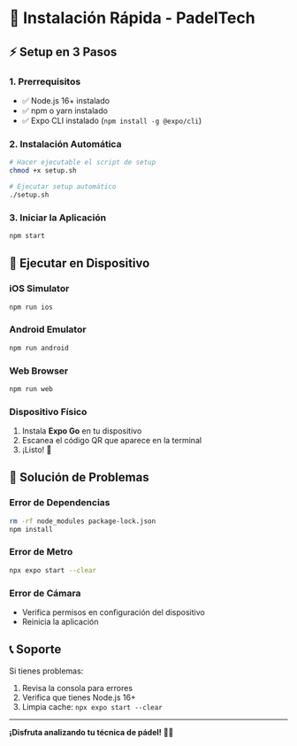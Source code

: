 # 🚀 Instalación Rápida - PadelTech

## ⚡ Setup en 3 Pasos

### 1. Prerrequisitos
- ✅ Node.js 16+ instalado
- ✅ npm o yarn instalado
- ✅ Expo CLI instalado (`npm install -g @expo/cli`)

### 2. Instalación Automática
```bash
# Hacer ejecutable el script de setup
chmod +x setup.sh

# Ejecutar setup automático
./setup.sh
```

### 3. Iniciar la Aplicación
```bash
npm start
```

## 📱 Ejecutar en Dispositivo

### iOS Simulator
```bash
npm run ios
```

### Android Emulator
```bash
npm run android
```

### Web Browser
```bash
npm run web
```

### Dispositivo Físico
1. Instala **Expo Go** en tu dispositivo
2. Escanea el código QR que aparece en la terminal
3. ¡Listo! 🎉

## 🔧 Solución de Problemas

### Error de Dependencias
```bash
rm -rf node_modules package-lock.json
npm install
```

### Error de Metro
```bash
npx expo start --clear
```

### Error de Cámara
- Verifica permisos en configuración del dispositivo
- Reinicia la aplicación

## 📞 Soporte

Si tienes problemas:
1. Revisa la consola para errores
2. Verifica que tienes Node.js 16+
3. Limpia cache: `npx expo start --clear`

---

**¡Disfruta analizando tu técnica de pádel! 🎾✨**

